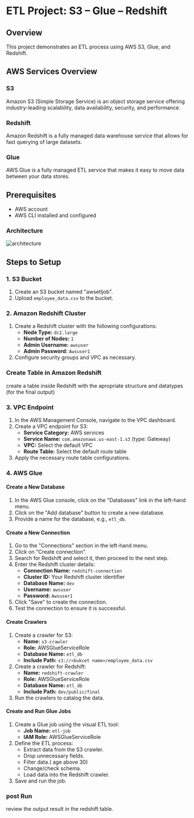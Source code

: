 # ETL Project: S3 – Glue – Redshift

## Overview
This project demonstrates an ETL process using AWS S3, Glue, and Redshift.

## AWS Services Overview
### S3
Amazon S3 (Simple Storage Service) is an object storage service offering industry-leading scalability, data availability, security, and performance.

### Redshift
Amazon Redshift is a fully managed data warehouse service that allows for fast querying of large datasets.

### Glue
AWS Glue is a fully managed ETL service that makes it easy to move data between your data stores.

## Prerequisites
- AWS account
- AWS CLI installed and configured


### Architecture
![architecture](https://github.com/user-attachments/assets/2ab3cb9a-4669-4cce-a84b-d8b066b0f622)


## Steps to Setup
### 1. S3 Bucket
1. Create an S3 bucket named "awsetljob".
2. Upload `employee_data.csv` to the bucket.

### 2. Amazon Redshift Cluster
1. Create a Redshift cluster with the following configurations:
   - **Node Type:** `dc2.large`
   - **Number of Nodes:** `1`
   - **Admin Username:** `awsuser`
   - **Admin Password:** `Awsuser1`
2. Configure security groups and VPC as necessary.

### Create Table in Amazon Redshift
create a table inside Redshift with the apropriate structure and datatypes (for the final output)

### 3. VPC Endpoint
1. In the AWS Management Console, navigate to the VPC dashboard.
2. Create a VPC endpoint for S3:
   - **Service Category:** AWS services
   - **Service Name:** `com.amazonaws.us-east-1.s3` (type: Gateway)
   - **VPC:** Select the default VPC
   - **Route Table:** Select the default route table
3. Apply the necessary route table configurations.


### 4. AWS Glue
#### Create a New Database
1. In the AWS Glue console, click on the "Databases" link in the left-hand menu.
2. Click on the "Add database" button to create a new database.
3. Provide a name for the database, e.g., `etl_db`.

#### Create a New Connection
1. Go to the "Connections" section in the left-hand menu.
2. Click on "Create connection".
3. Search for Redshift and select it, then proceed to the next step.
4. Enter the Redshift cluster details:
   - **Connection Name:** `redshift-connection`
   - **Cluster ID:** Your Redshift cluster identifier
   - **Database Name:** `dev`
   - **Username:** `awsuser`
   - **Password:** `Awsuser1`
5. Click "Save" to create the connection.
6. Test the connection to ensure it is successful.


#### Create Crawlers
1. Create a crawler for S3:
   - **Name:** `s3-crawler`
   - **Role:** AWSGlueServiceRole
   - **Database Name:** `etl_db`
   - **Include Path:** `s3://<bukcet name>/employee_data.csv`
2. Create a crawler for Redshift:
   - **Name:** `redshift-crawler`
   - **Role:** AWSGlueServiceRole
   - **Database Name:** `etl_db`
   - **Include Path:** `dev/public/final`
3. Run the crawlers to catalog the data.

#### Create and Run Glue Jobs
1. Create a Glue job using the visual ETL tool:
   - **Job Name:** `etl-job`
   - **IAM Role:** AWSGlueServiceRole
2. Define the ETL process:
   - Extract data from the S3 crawler.
   - Drop unnecessary fields.
   - Filter data.( age above 30)
   - Change/check schema.
   - Load data into the Redshift crawler.
3. Save and run the job.

### post Run

review the output result in the redshift table.

